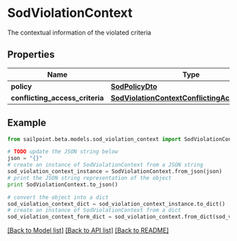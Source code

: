 # SodViolationContext

The contextual information of the violated criteria

## Properties

Name | Type | Description | Notes
------------ | ------------- | ------------- | -------------
**policy** | [**SodPolicyDto**](SodPolicyDto.md) |  | [optional] 
**conflicting_access_criteria** | [**SodViolationContextConflictingAccessCriteria**](SodViolationContextConflictingAccessCriteria.md) |  | [optional] 

## Example

```python
from sailpoint.beta.models.sod_violation_context import SodViolationContext

# TODO update the JSON string below
json = "{}"
# create an instance of SodViolationContext from a JSON string
sod_violation_context_instance = SodViolationContext.from_json(json)
# print the JSON string representation of the object
print SodViolationContext.to_json()

# convert the object into a dict
sod_violation_context_dict = sod_violation_context_instance.to_dict()
# create an instance of SodViolationContext from a dict
sod_violation_context_form_dict = sod_violation_context.from_dict(sod_violation_context_dict)
```
[[Back to Model list]](../README.md#documentation-for-models) [[Back to API list]](../README.md#documentation-for-api-endpoints) [[Back to README]](../README.md)


